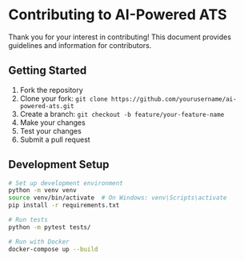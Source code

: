 # Contributing to AI-Powered ATS

Thank you for your interest in contributing! This document provides guidelines and information for contributors.

## Getting Started

1. Fork the repository
2. Clone your fork: `git clone https://github.com/yourusername/ai-powered-ats.git`
3. Create a branch: `git checkout -b feature/your-feature-name`
4. Make your changes
5. Test your changes
6. Submit a pull request

## Development Setup

```bash
# Set up development environment
python -m venv venv
source venv/bin/activate  # On Windows: venv\Scripts\activate
pip install -r requirements.txt

# Run tests
python -m pytest tests/

# Run with Docker
docker-compose up --build